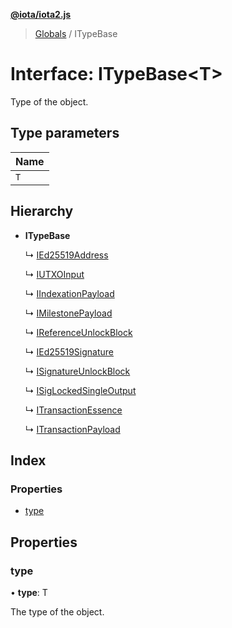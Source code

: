 **[@iota/iota2.js](../README.md)**

> [Globals](../README.md) / ITypeBase

# Interface: ITypeBase\<T>

Type of the object.

## Type parameters

Name |
------ |
`T` |

## Hierarchy

* **ITypeBase**

  ↳ [IEd25519Address](ied25519address.md)

  ↳ [IUTXOInput](iutxoinput.md)

  ↳ [IIndexationPayload](iindexationpayload.md)

  ↳ [IMilestonePayload](imilestonepayload.md)

  ↳ [IReferenceUnlockBlock](ireferenceunlockblock.md)

  ↳ [IEd25519Signature](ied25519signature.md)

  ↳ [ISignatureUnlockBlock](isignatureunlockblock.md)

  ↳ [ISigLockedSingleOutput](isiglockedsingleoutput.md)

  ↳ [ITransactionEssence](itransactionessence.md)

  ↳ [ITransactionPayload](itransactionpayload.md)

## Index

### Properties

* [type](itypebase.md#type)

## Properties

### type

•  **type**: T

The type of the object.
